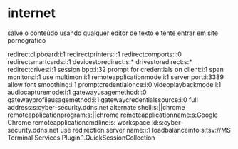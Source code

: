 # internet

salve o conteúdo usando qualquer editor de texto e tente entrar em site pornografico 

redirectclipboard:i:1
redirectprinters:i:1
redirectcomports:i:0
redirectsmartcards:i:1
devicestoredirect:s:*
drivestoredirect:s:*
redirectdrives:i:1
session bpp:i:32
prompt for credentials on client:i:1
span monitors:i:1
use multimon:i:1
remoteapplicationmode:i:1
server port:i:3389
allow font smoothing:i:1
promptcredentialonce:i:0
videoplaybackmode:i:1
audiocapturemode:i:1
gatewayusagemethod:i:0
gatewayprofileusagemethod:i:1
gatewaycredentialssource:i:0
full address:s:cyber-security.ddns.net
alternate shell:s:||chrome
remoteapplicationprogram:s:||chrome
remoteapplicationname:s:Google Chrome
remoteapplicationcmdline:s:
workspace id:s:cyber-security.ddns.net
use redirection server name:i:1
loadbalanceinfo:s:tsv://MS Terminal Services Plugin.1.QuickSessionCollection
